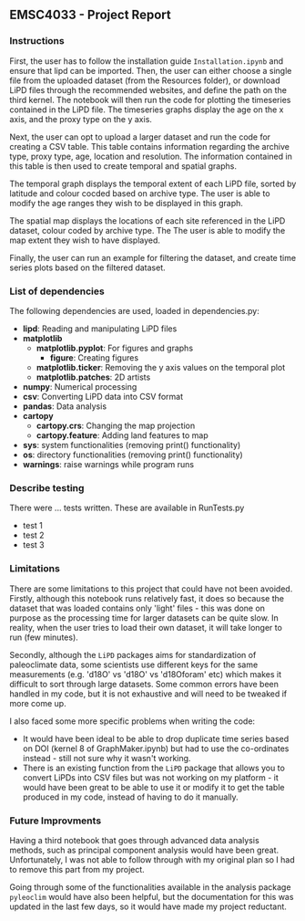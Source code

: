 ## EMSC4033 - Project Report

### Instructions 

First, the user has to follow the installation guide `Installation.ipynb` and ensure that lipd can be imported. Then, the user can either choose a single file from the uploaded dataset (from the Resources folder), or download LiPD files through the recommended websites, and define the path on the third kernel. The notebook will then run the code for plotting the timeseries contained in the LiPD file. The timeseries graphs display the age on the x axis, and the proxy type on the y axis. 

Next, the user can opt to upload a larger dataset and run the code for creating a CSV table. This table contains information regarding the archive type, proxy type, age, location and resolution. The information contained in this table is then used to create temporal and spatial graphs. 

The temporal graph displays the temporal extent of each LiPD file, sorted by latitude and colour cocded based on archive type. The user is able to modify the age ranges they wish to be displayed in this graph. 

The spatial map displays the locations of each site referenced in the LiPD dataset, colour coded by archive type. The The user is able to modify the map extent they wish to have displayed. 

Finally, the user can run an example for filtering the dataset, and create time series plots based on the filtered dataset. 


### List of dependencies	

The following dependencies are used, loaded in dependencies.py:
- **lipd**: Reading and manipulating LiPD files
- **matplotlib**
  - **matplotlib.pyplot**: For figures and graphs 
    - **figure**: Creating figures 
  - **matplotlib.ticker**: Removing the y axis values on the temporal plot  
  - **matplotlib.patches**: 2D artists 
- **numpy**: Numerical processing 
- **csv**: Converting LiPD data into CSV format
- **pandas**: Data analysis
- **cartopy**
  - **cartopy.crs**: Changing the map projection
  - **cartopy.feature**: Adding land features to map 
- **sys**: system functionalities (removing print() functionality)
- **os**: directory functionalities (removing print() functionality)
- **warnings**: raise warnings while program runs



### Describe testing	
There were ... tests written. These are available in RunTests.py
- test 1
- test 2
- test 3 


### Limitations

There are some limitations to this project that could have not been avoided. Firstly, although this notebook runs relatively fast, it does so because the dataset that was loaded contains only 'light' files - this was done on purpose as the processing time for larger datasets can be quite slow. In reality, when the user tries to load their own dataset, it will take longer to run (few minutes). 

Secondly, although the `LiPD` packages aims for standardization of paleoclimate data, some scientists use different keys for the same measurements (e.g. 'd18O' vs 'd18O' vs 'd18Oforam' etc) which makes it difficult to sort through large datasets. Some common errors have been handled in my code, but it is not exhaustive and will need to be tweaked if more come up. 

I also faced some more specific problems when writing the code: 
- It would have been ideal to be able to drop duplicate time series based on DOI (kernel 8 of GraphMaker.ipynb) but had to use the co-ordinates instead - still not sure why it wasn't working. 
- There is an existing function from the `LiPD` package that allows you to convert LiPDs into CSV files but was not working on my platform - it would have been great to be able to use it or modify it to get the table produced in my code, instead of having to do it manually.


### Future Improvments	
Having a third notebook that goes through advanced data analysis methods, such as principal component analysis would have been great. Unfortunately, I was not able to follow through with my original plan so I had to remove this part from my project.

Going through some of the functionalities available in the analysis package `pyleoclim` would have also been helpful, but the documentation for this was updated in the last few days, so it would have made my project reductant. 
